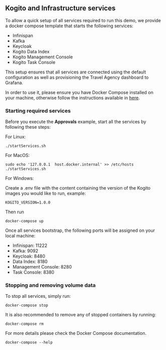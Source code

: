 ## Kogito and Infrastructure services

To allow a quick setup of all services required to run this demo, we provide a docker compose template that starts the following services:
- Infinispan
- Kafka
- Keycloak
- Kogito Data Index
- Kogito Management Console
- Kogito Task Console

This setup ensures that all services are connected using the default configuration as well as provisioning the Travel Agency dashboard to Grafana.  

In order to use it, please ensure you have Docker Compose installed on your machine, otherwise follow the instructions available
 in [here](https://docs.docker.com/compose/install/).
 
### Starting required services

  Before you execute the **Approvals** example, start all the services by following these steps:

  For Linux:

    ./startServices.sh

  For MacOS:

    sudo echo '127.0.0.1  host.docker.internal' >> /etc/hosts
    ./startServices.sh

  For Windows:
   
  Create a .env file with the content containing the version of the Kogito images you would like to run, example:

    KOGITO_VERSION=1.0.0

  Then run

    docker-compose up

  Once all services bootstrap, the following ports will be assigned on your local machine:
  - Infinispan: 11222
  - Kafka: 9092
  - Keycloak: 8480
  - Data Index: 8180
  - Management Console: 8280
  - Task Console: 8380

### Stopping and removing volume data
  
  To stop all services, simply run:

    docker-compose stop
    
  It is also recommended to remove any of stopped containers by running:
  
    docker-compose rm
    
  For more details please check the Docker Compose documentation.
  
    docker-compose --help
